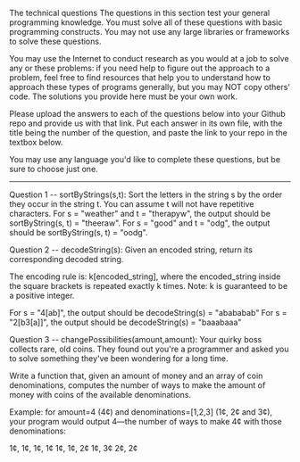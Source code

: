 The technical questions
The questions in this section test your general programming knowledge. You must solve all of these questions with basic programming constructs. You may not use any large libraries or frameworks to solve these questions.

You may use the Internet to conduct research as you would at a job to solve any or these problems: if you need help to figure out the approach to a problem, feel free to find resources that help you to understand how to approach these types of programs generally, but you may NOT copy others' code. The solutions you provide here must be your own work.

Please upload the answers to each of the questions below into your Github repo and provide us with that link. Put each answer in its own file, with the title being the number of the question, and paste the link to your repo in the textbox below.

You may use any language you'd like to complete these questions, but be sure to choose just one.
*******************************************************
Question 1 -- sortByStrings(s,t): Sort the letters in the string s by the order they occur in the string t. You can assume t will not have repetitive characters. For s = "weather" and t = "therapyw", the output should be sortByString(s, t) = "theeraw". For s = "good" and t = "odg", the output should be sortByString(s, t) = "oodg".

Question 2 -- decodeString(s): Given an encoded string, return its corresponding decoded string.

The encoding rule is: k[encoded_string], where the encoded_string inside the square brackets is repeated exactly k times. Note: k is guaranteed to be a positive integer.

For s = "4[ab]", the output should be decodeString(s) = "abababab"
For s = "2[b3[a]]", the output should be decodeString(s) = "baaabaaa"

Question 3 -- changePossibilities(amount,amount): Your quirky boss collects rare, old coins. They found out you're a programmer and asked you to solve something they've been wondering for a long time.

Write a function that, given an amount of money and an array of coin denominations, computes the number of ways to make the amount of money with coins of the available denominations.

Example: for amount=4 (4¢) and denominations=[1,2,3] (1¢, 2¢ and 3¢), your program would output 4—the number of ways to make 4¢ with those denominations:

1¢, 1¢, 1¢, 1¢
1¢, 1¢, 2¢
1¢, 3¢
2¢, 2¢
